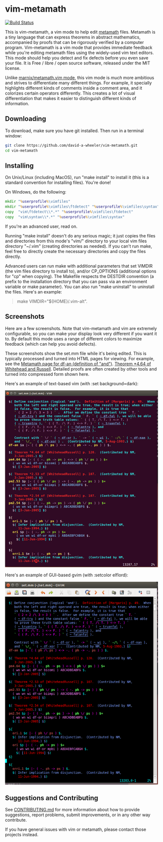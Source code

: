 # vim-metamath

[![Build Status](https://travis-ci.org/david-a-wheeler/vim-metamath.svg?branch=master)](https://travis-ci.org/david-a-wheeler/vim-metamath)

This is vim-metamath, a vim mode to help edit
[metamath](http://metamath.org/) files.
Metamath is a tiny language that can express theorems in abstract mathematics,
accompanied by proofs that can be rigorously verified by a computer program.
Vim-metamath is a vim mode that provides immediate feedback
while you're editing metamath files using the widely-used vim text editors.
This mode should help you detect and fix defects before you even save your file.
It is Free / libre / open source software, released under the MIT license.

Unlike
[marnix/metamath.vim mode](https://github.com/marnix/metamath.vim),
this vim mode is *much* more ambitious and strives to differentiate
many different things.
For example, it specially highlights different kinds of comments
inside a comment area, and it colorizes certain operators differently.
This creates a lot of visual differentiation that makes it easier to
distinguish different kinds of information.

## Downloading


To download, make sure you have git installed. Then run in a terminal window:

~~~~sh
git clone https://github.com/david-a-wheeler/vim-metamath.git
cd vim-metamath
~~~~

## Installing

On Unix/Linux (including MacOS), run "make install"
to install it (this is a standard convention for installing files).
You're done!

On Windows, do the following:

~~~~cmd
mkdir "%userprofile%\vimfiles"
mkdir "%userprofile%\vimfiles\ftdetect" "%userprofile%\vimfiles\syntax"
copy  "vim\ftdetect\\*.*" "%userprofile%\vimfiles\ftdetect"
copy  "vim\syntax\\*.*" "%userprofile%\vimfiles\syntax"
~~~~

If you're an advanced user, read on.

Running "make install" doesn't do any serious magic;
it just copies the files and directories from this mode's "vim/" directory
to your local vim files directory "~/.vim"
(creating directories as needed).
If you can't run make, feel free to directly create the necessary directories
and copy the files directly.

Advanced users can run make with additional parameters that set
VIMDIR (the vim files directory to install to), and/or
CP\_OPTIONS (additional options for "cp" when copying).
The Makefile respects the DESTDIR convention
(a prefix to the installation directory that you can pass via
an environment variable or make parameter).
You can also run "make uninstall" to uninstall the files.
Here's an example:

> make VIMDIR="${HOME}/.vim-alt".

## Screenshots

Here are a few screenshots.
Note that vim-metamath and vim are extremely configurable, so you
can make your display look very different if you want it to.
By default this mode uses a range of different colors to
maximize feedback (which can help you avoid defects).

These screenshots show the set.mm file while it's being edited.
This is typically processed and turned into HTML pages for viewing.
For example, see the
[Metamath page for df-an (definition of "and")](http://us.metamath.org/mpegif/df-an.html).
[Theorem *4.64 of Whitehead and Russell](http://us.metamath.org/mpegif/pm4.64.html).
Detailed proofs are often created by other tools and turned into compressed
form shown here.

Here's an example of text-based vim (with :set background=dark):

![Vim metamath screenshot](https://github.com/david-a-wheeler/vim-metamath/blob/master/vim-metamath-screenshot.png)

Here's an example of GUI-based gvim (with :setcolor elflord):

![GVim metamath screenshot](https://github.com/david-a-wheeler/vim-metamath/blob/master/gvim-metamath-elflord.png)

## Suggestions and Contributing

See [CONTRIBUTING.md](./CONTRIBUTING.md)
for more information about how to provide suggestions,
report problems, submit improvements, or in any other way contribute.

If you have general issues with vim or metamath, please contact those
projects instead.
